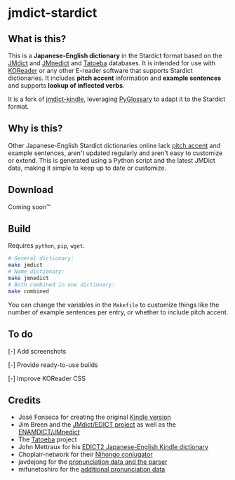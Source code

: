 jmdict-stardict
=====

What is this?
-------------

This is a **Japanese-English dictionary** in the Stardict format based on the
[JMdict](http://www.edrdg.org/jmdict/j_jmdict.html)
and [JMnedict](https://www.edrdg.org/enamdict/enamdict_doc.html)
and [Tatoeba](https://tatoeba.org/) databases.
It is intended for use with [KOReader](https://koreader.rocks) or any other E-reader software
that supports Stardict dictionaries. It includes **pitch accent** information and
**example sentences** and supports **lookup of inflected verbs**.

It is a fork of [jmdict-kindle](https://github.com/jmdict-kindle/jmdict-kindle),
leveraging [PyGlossary](https://github.com/ilius/pyglossary/) to adapt it to the
Stardict format.

Why is this?
------------

Other Japanese-English Stardict dictionaries online lack
[pitch accent](https://en.wikipedia.org/wiki/Japanese_pitch_accent)
and example sentences, aren't updated regularly and aren't easy to customize or extend.
This is generated using a Python script and the latest JMDict data,
making it simple to keep up to date or customize.

Download
--------

Coming soon™️

Build
-----

Requires `python`, `pip`, `wget`.

```sh
# General dictionary:
make jmdict
# Name dictionary:
make jmnedict
# Both combined in one dictionary:
make combined
```

You can change the variables in the `Makefile`
to customize things like the number of example sentences
per entry, or whether to include pitch accent.

To do
-----

 [-] Add screenshots

 [-] Provide ready-to-use builds

 [-] Improve KOReader CSS


Credits
-------

* José Fonseca for creating the original [Kindle version](https://github.com/jmdict-kindle/jmdict-kindle/tree/main)
* Jim Breen and the [JMdict/EDICT project](http://www.edrdg.org/jmdict/j_jmdict.html) as well as the [ENAMDICT/JMnedict](https://www.edrdg.org/enamdict/enamdict_doc.html)
* The [Tatoeba](https://tatoeba.org/) project
* John Mettraux for his [EDICT2 Japanese-English Kindle dictionary](https://github.com/jmettraux/edict2-kindle)
* Choplair-network for their [Nihongo conjugator](http://www.choplair.org/?Nihongo%20conjugator)
* javdejong for the [pronunciation data and the parser](https://github.com/javdejong/nhk-pronunciation)
* mifunetoshiro for the [additional pronunciation data](https://github.com/mifunetoshiro/kanjium/blob/main/data/source_files/raw/accents.txt)
